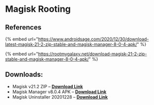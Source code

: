 # Magisk Rooting

## References

{% embed url="https://www.androidsage.com/2020/12/30/download-latest-magisk-21-2-zip-stable-and-magisk-manager-8-0-4-apk/" %}

{% embed url="https://rootmygalaxy.net/download-magisk-21-2-zip-stable-and-magisk-manager-8-0-4-apk/" %}

## Downloads:

* Magisk v21.2 ZIP – [**Download Link**](https://github.com/topjohnwu/Magisk/releases/download/v21.2/Magisk-v21.2.zip)
* Magisk Manager v8.0.4 APK – [**Download Link**](https://github.com/topjohnwu/Magisk/releases/download/manager-v8.0.4/MagiskManager-v8.0.4.apk)
* Magisk Uninstaller 20201228 – [**Download Link**](https://github.com/topjohnwu/Magisk/releases/download/v21.2/Magisk-uninstaller-20201228.zip)
